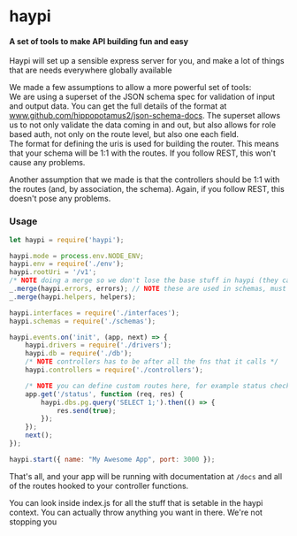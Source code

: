 # haypi
#### A set of tools to make API building fun and easy

Haypi will set up a sensible express server for you, and make a lot of things that are needs everywhere globally available

We made a few assumptions to allow a more powerful set of tools:  
We are using a superset of the JSON schema spec for validation of input and output data.
You can get the full details of the format at www.github.com/hippopotamus2/json-schema-docs.
The superset allows us to not only validate the data coming in and out, but also allows for role based auth, not only on the route level, but also one each field.  
The format for defining the uris is used for building the router.
This means that your schema will be 1:1 with the routes. If you follow REST, this won't cause any problems.

Another assumption that we made is that the controllers should be 1:1 with the routes (and, by association, the schema).
Again, if you follow REST, this doesn't pose any problems.

### Usage

```js
let haypi = require('haypi');

haypi.mode = process.env.NODE_ENV;
haypi.env = require('./env');
haypi.rootUri = '/v1';
/* NOTE doing a merge so we don't lose the base stuff in haypi (they can still be overwritten) */
_.merge(haypi.errors, errors); // NOTE these are used in schemas, must be above
_.merge(haypi.helpers, helpers);

haypi.interfaces = require('./interfaces');
haypi.schemas = require('./schemas');

haypi.events.on('init', (app, next) => {
    haypi.drivers = require('./drivers');
    haypi.db = require('./db');
    /* NOTE controllers has to be after all the fns that it calls */
    haypi.controllers = require('./controllers');

    /* NOTE you can define custom routes here, for example status check */
    app.get('/status', function (req, res) {
        haypi.dbs.pg.query('SELECT 1;').then(() => {
            res.send(true);
        });
    });
    next();
});

haypi.start({ name: "My Awesome App", port: 3000 });
```
That's all, and your app will be running with documentation at `/docs` and all of the routes hooked to your controller functions.

You can look inside index.js for all the stuff that is setable in the haypi context. You can actually throw anything you want in there. We're not stopping you
